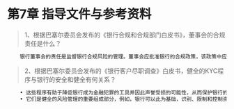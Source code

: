 # 第7章 指导文件与参考资料

> 1、根据巴塞尔委员会发布的《银行合规和合规部门白皮书》，董事会的合规责任是什么？
``` bash
	银行董事会的责任是监督银行合规风险的管理。董事会应批准银行的合规政策，该政策中应包括成立永久有效合规职能部门的正式文件。董事会或委员会应至少每年评估一次银行管理其合规风险的有效程度
```

> 2、根据巴塞尔委员会发布的《银行客户尽职调查》白皮书，健全的KYC程序与银行的安全和健全有何关系？
``` bash
	• 这些程序有助于降低银行成为金融犯罪的工具并因此声誉受损的可能性，从而保护银行的声誉，并保障银行系统的完整性；而且
	• 它们是健全的风险管理的重要组成部分，例如，银行可以此为基础，识别、限制和控制资产和负债（包括管理下资产）的风险。
```
